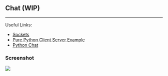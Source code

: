 ## Chat (WIP)
<hr>

Useful Links:
- [Sockets](http://www.binarytides.com/code-chat-application-server-client-sockets-python/)
- [Pure Python Client Server Example](https://gist.github.com/jsam/4185756)
- [Python Chat](https://github.com/JackZProduction/python_chat)

### Screenshot

![](https://github.com/TutorialDoctor/Pythonista-Projects/blob/master/Projects/Apps/Chat/screen_chat.PNG?raw=true)
